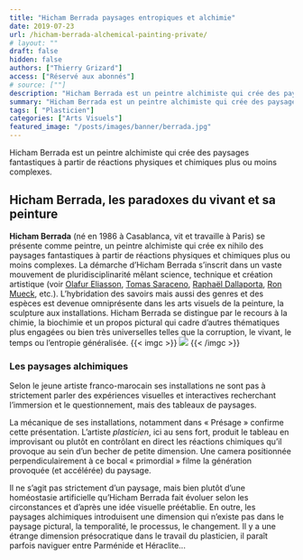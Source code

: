 ```yaml
---
title: "Hicham Berrada paysages entropiques et alchimie"
date: 2019-07-23
url: /hicham-berrada-alchemical-painting-private/
# layout: ""
draft: false
hidden: false
authors: ["Thierry Grizard"]
access: ["Réservé aux abonnés"]
# source: [""]
description: "Hicham Berrada est un peintre alchimiste qui crée des paysages fantastiques à partir de réactions physiques et chimiques plus ou moins complexes"
summary: "Hicham Berrada est un peintre alchimiste qui crée des paysages fantastiques à partir de réactions physiques et chimiques plus ou moins complexes"
tags: [ "Plasticien"]
categories: ["Arts Visuels"]
featured_image: "/posts/images/banner/berrada.jpg"
---
```

Hicham Berrada est un peintre alchimiste qui crée des paysages fantastiques à partir de réactions physiques et chimiques plus ou moins complexes.
## Hicham Berrada, les paradoxes du vivant et sa peinture

**Hicham Berrada** (né en 1986 à Casablanca, vit et travaille à Paris) se présente comme peintre, un peintre alchimiste qui crée ex nihilo des paysages fantastiques à partir de réactions physiques et chimiques plus ou moins complexes. La démarche d’Hicham Berrada s’inscrit dans un vaste mouvement de pluridisciplinarité mêlant science, technique et création artistique (voir [Olafur Eliasson](/olafur-eliasson-versailles/), [Tomas Saraceno](/tomas-saraceno-on-air/), [Raphaël Dallaporta](/raphale-dallaporta-niepce-photography/), [Ron Mueck](/ron-mueck-et-le-caravage-lincredulite-de-saint-thomas/), etc.). L’hybridation des savoirs mais aussi des genres et des espèces est devenue omniprésente dans les arts visuels de la peinture, la sculpture aux installations. Hicham Berrada se distingue par le recours à la chimie, la biochimie et un propos pictural qui cadre d’autres thématiques plus engagées ou bien très universelles telles que la corruption, le vivant, le temps ou l’entropie généralisée.
{{< imgc >}}
![](/posts/images/berrada/hicham-berrada_installation_chimestry.002.jpg)
{{< /imgc >}}

### Les paysages alchimiques

Selon le jeune artiste franco-marocain ses installations ne sont pas à strictement parler des expériences visuelles et interactives recherchant l’immersion et le questionnement, mais des tableaux de paysages.

La mécanique de ses installations, notamment dans « Présage » confirme cette présentation. L’artiste *plasticien*, ici au sens fort, produit le tableau en improvisant ou plutôt en contrôlant en direct les réactions chimiques qu’il provoque au sein d’un becher de petite dimension. Une camera positionnée perpendiculairement à ce bocal « primordial » filme la génération provoquée (et accélérée) du paysage.

Il ne s’agit pas strictement d’un paysage, mais bien plutôt d’une homéostasie artificielle qu’Hicham Berrada fait évoluer selon les circonstances et d’après une idée visuelle préétablie. En outre, les paysages alchimiques introduisent une dimension qui n’existe pas dans le paysage pictural, la temporalité, le processus, le changement. Il y a une étrange dimension présocratique dans le travail du plasticien, il paraît parfois naviguer entre Parménide et Héraclite...